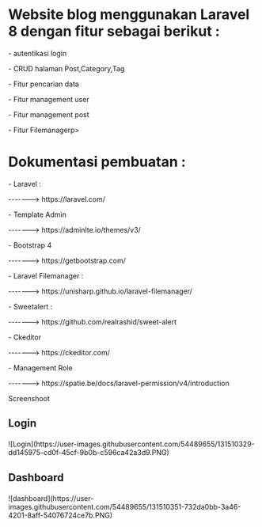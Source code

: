<h1> Website blog menggunakan Laravel 8 dengan fitur sebagai berikut :</h1>
    <p> - autentikasi login</p>
    <p> - CRUD halaman Post,Category,Tag</p>
    <p> - Fitur pencarian data</p> 
    <p> - Fitur management user</p> 
    <p> - Fitur management post</p> 
    <p> - Fitur Filemanagerp></p>

<h1> Dokumentasi pembuatan :</h1>
    <p> - Laravel :</p>
        <p>-------> https://laravel.com/</p>
    <p> - Template Admin</p>
        <p> -------> https://adminlte.io/themes/v3/</p>
    <p> - Bootstrap 4</p>
        <p>-------> https://getbootstrap.com/</p>
    <p> - Laravel Filemanager : </p>
        <p>-------> https://unisharp.github.io/laravel-filemanager/</p>
    <p> - Sweetalert : </p>
        <p>-------> https://github.com/realrashid/sweet-alert</p>
    <p> - Ckeditor</p>
        <p>-------> https://ckeditor.com/</p> 
    <p> - Management Role</p>
        <p> -------> https://spatie.be/docs/laravel-permission/v4/introduction</p>
Screenshoot
<h2><p>Login</p></h2>
![Login](https://user-images.githubusercontent.com/54489655/131510329-dd145975-cd0f-45cf-9b0b-c596ca42a3d9.PNG)
<h2><p>Dashboard</p></h2>
![dashboard](https://user-images.githubusercontent.com/54489655/131510351-732da0bb-3a46-4201-8aff-54076724ce7b.PNG)

